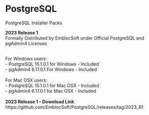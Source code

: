# PostgreSQL
PostgreSQL Installer Packs 

<b>2023 Release 1</b></br> 
Formally Distributed by EmblocSoft under Official PostgreSQL and pgAdmin4 Licenses

</br>
For Windows users: </br>
-  PostgreSQL 15.1.0.1 for Windows  - Included </br>
-  pgAdmin4   6.17.0.1 For Windows  - Included </br>

</br>
For Mac OSX users: </br>
- PostgreSQL 15.1.0.1 for Mac OSX  - Included </br>
- pgAdmin4   6.17.0.1 for Mac OSX  - Included </br>

</br>
<b>2023 Release 1 - Download Link</b></br>
https://github.com/EmblocSoft/PostgreSQL/releases/tag/2023_R1
